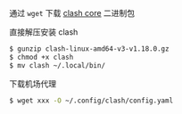 通过 `wget` 下载 [clash core](https://github.com/Kuingsmile/clash-core) 二进制包

直接解压安装 clash

```bash
$ gunzip clash-linux-amd64-v3-v1.18.0.gz
$ chmod +x clash
$ mv clash ~/.local/bin/
```

下载机场代理

```bash
$ wget xxx -O ~/.config/clash/config.yaml
```
